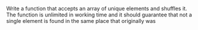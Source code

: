 Write a function that accepts an array of unique elements and shuffles it. The function is unlimited in working time and it should guarantee that not a single element is found in the same place that originally was
